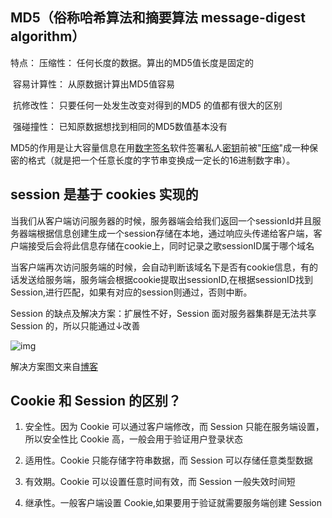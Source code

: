 ## MD5（俗称哈希算法和摘要算法 message-digest algorithm）

特点： 压缩性： 任何长度的数据。算出的MD5值长度是固定的

​			容易计算性： 从原数据计算出MD5值容易

​			抗修改性： 只要任何一处发生改变对得到的MD5 的值都有很大的区别

​			强碰撞性： 已知原数据想找到相同的MD5数值基本没有

MD5的作用是让大容量信息在用[数字签名](https://link.zhihu.com/?target=https%3A//baike.baidu.com/item/%E6%95%B0%E5%AD%97%E7%AD%BE%E5%90%8D)软件签署私人[密钥](https://link.zhihu.com/?target=https%3A//baike.baidu.com/item/%E5%AF%86%E9%92%A5)前被"[压缩](https://link.zhihu.com/?target=https%3A//baike.baidu.com/item/%E5%8E%8B%E7%BC%A9/13032501)"成一种保密的格式（就是把一个任意长度的字节串变换成一定长的16进制数字串）。

## session 是基于 cookies 实现的

当我们从客户端访问服务器的时候，服务器端会给我们返回一个sessionId并且服务器端根据信息创建生成一个session存储在本地，通过响应头传递给客户端，客户端接受后会将此信息存储在cookie上，同时记录之歌sessionID属于哪个域名

当客户端再次访问服务端的时候，会自动判断该域名下是否有cookie信息，有的话发送给服务端，服务端会根据cookie提取出sessionID,在根据sessionID找到Session,进行匹配，如果有对应的session则通过，否则中断。

Session 的缺点及解决方案：扩展性不好，Session 面对服务器集群是无法共享 Session 的，所以只能通过↓改善

![img](https://user-gold-cdn.xitu.io/2020/1/8/16f846215818a4e2?imageView2/0/w/1280/h/960/format/webp/ignore-error/1)

解决方案图文来自[博客](https://juejin.im/post/6844904009061367821)

## Cookie 和 Session 的区别？

1. 安全性。因为 Cookie 可以通过客户端修改，而 Session 只能在服务端设置，所以安全性比 Cookie 高，一般会用于验证用户登录状态

2. 适用性。Cookie 只能存储字符串数据，而 Session 可以存储任意类型数据

3. 有效期。Cookie 可以设置任意时间有效，而 Session 一般失效时间短

4. 继承性。一般客户端设置 Cookie,如果要用于验证就需要服务端创建 Session

   







